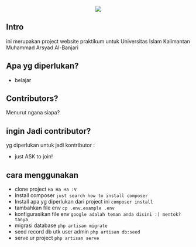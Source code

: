 <p align="center"><img src="https://laravel.com/assets/img/components/logo-laravel.svg"></p>

## Intro

ini merupakan project website praktikum untuk Universitas Islam Kalimantan Muhammad Arsyad Al-Banjari


## Apa yg diperlukan?

- belajar

## Contributors?

Menurut ngana siapa?

## ingin Jadi contributor?

yg diperlukan untuk jadi kontributor :
- just ASK to join!

## cara menggunakan

- clone project
``Ha Ha Ha :V``
- Install composer
``just search how to install composer``
- Install apa yg diperlukan dari project ini
``composer install``
- tambahkan file env
``cp .env.example .env``
- konfigurasikan file env
``google adalah teman anda disini :) mentok? tanya``
- migrasi database
``php artisan migrate``
- seed record db utk user admin
``php artisan db:seed``
- serve ur project
``php artisan serve``
